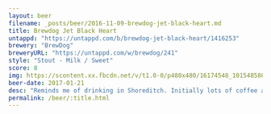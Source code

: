 ```yaml
---
layout: beer
filename: _posts/beer/2016-11-09-brewdog-jet-black-heart.md
title: Brewdog Jet Black Heart
untappd: "https://untappd.com/b/brewdog-jet-black-heart/1416253"
brewery: "BrewDog"
breweryURL: "https://untappd.com/w/brewdog/241"
style: "Stout - Milk / Sweet"
score: 8
img: https://scontent.xx.fbcdn.net/v/t1.0-0/p480x480/16174548_10154858017753745_1535997877852308223_n.jpg?oh=17b572103c94a925691c943b6968a116&oe=591F7B92
beer-date: 2017-01-21
desc: "Reminds me of drinking in Shoreditch. Initially lots of coffee and chocolate but then a slight milkiness. Easy drinking and also lots of flavour"
permalink: /beer/:title.html
---
```

